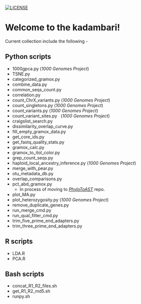 [![LICENSE](https://img.shields.io/badge/License-New--BSD-blue.svg?style=plastic)](https://github.com/akshayparopkari/kadambari/blob/master/LICENSE)

Welcome to the kadambari!
==============================

Current collection include the following - 

Python scripts
--------------
- 1000gpca.py     (_1000 Genomes Project_)
- TSNE.py
- categorized_gramox.py
- combine_data.py
- common_seqs_count.py
- correlation.py
- count_ChrX_variants.py (_1000 Genomes Project_)
- count_singletons.py      (_1000 Genomes Project_)
- count_variants.py (_1000 Genomes Project_)
- count_variant_sites.py   (_1000 Genomes Project_)
- craigslist_search.py
- dissimilarity_overlap_curve.py
- fill_empty_gramox_data.py
- get_core_ids.py
- get_fastq_quality_stats.py
- gramox_calc.py
- gramox_to_itol_color.py
- grep_count_seqs.py
- haploid_local_ancestry_inference.py (_1000 Genomes Project_)
- merge_with_pear.py
- otu_metadata_db.py
- overlap_comparisons.py
- pct_abd_gramox.py
  - In process of moving to [_PhyloToAST_](https://github.com/smdabdoub/phylotoast) repo.
- plot_MA.py
- plot_heterozygosity.py (_1000 Genomes Project_)
- remove_duplicate_genes.py
- run_merge_cmd.py
- run_qual_filter_cmd.py
- trim_five_prime_end_adapters.py
- trim_three_prime_end_adapters.py

R scripts
---------
- LDA.R
- PCA.R

Bash scripts
------------
- concat_R1_R2_files.sh
- get_R1_R2_md5.sh
- runpy.sh

